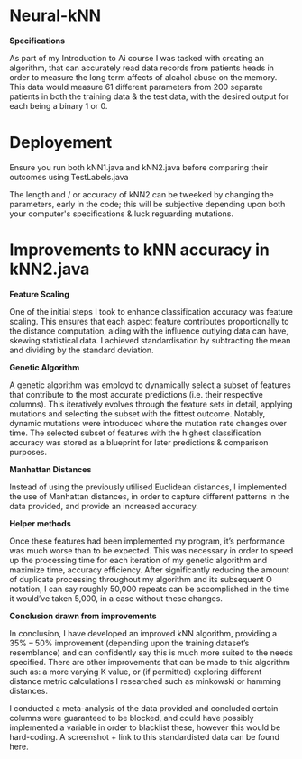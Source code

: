 # Neural-kNN 

**Specifications**

As part of my Introduction to Ai course I was tasked with creating an algorithm, that can accurately read data records from patients heads in order to measure the long term affects of alcahol abuse on the memory. This data would measure 61 different parameters from 200 separate patients in both the training data & the test data, with the desired output for each being a binary 1 or 0.

# Deployement

Ensure you run both kNN1.java and kNN2.java before comparing their outcomes using TestLabels.java

The length and / or accuracy of kNN2 can be tweeked by changing the parameters, early in the code; this will be subjective depending upon both your computer's specifications & luck reguarding mutations.
 
# Improvements to kNN accuracy in kNN2.java

**Feature Scaling**

One of the initial steps I took to enhance classification accuracy was feature scaling. This ensures that each aspect feature contributes proportionally to the distance computation, aiding with the influence outlying data can have, skewing statistical data. I achieved standardisation by subtracting the mean and dividing by the standard deviation.

**Genetic Algorithm**

A genetic algorithm was employd to dynamically select a subset of features that contribute to the most accurate predictions (i.e. their respective columns). This iteratively evolves through the feature sets in detail, applying mutations and selecting the subset with the fittest outcome. Notably, dynamic mutations were introduced where the mutation rate changes over time. The selected subset of features with the highest classification accuracy was stored as a blueprint for later predictions & comparison purposes.

**Manhattan Distances**

Instead of using the previously utilised Euclidean distances, I implemented the use of Manhattan distances, in order to capture different patterns in the data provided, and provide an increased accuracy.

**Helper methods**

Once these features had been implemented my program, it’s performance was much worse than to be expected. This was necessary in order to speed up the processing time for each iteration of my genetic algorithm and maximize time, accuracy efficiency. After significantly reducing the amount of duplicate processing throughout my algorithm and its subsequent O notation, I can say roughly 50,000 repeats can be accomplished in the time it would’ve taken 5,000, in a case without these changes.

**Conclusion drawn from improvements**

In conclusion, I have developed an improved kNN algorithm, providing a 35% – 50% improvement (depending upon the training dataset’s resemblance) and can confidently say this is much more suited to the needs specified. There are other improvements that can be made to this algorithm such as: a more varying K value, or (if permitted) exploring different distance metric calculations I researched such as minkowski or hamming distances.

I conducted a meta-analysis of the data provided and concluded certain columns were guaranteed to be blocked, and could have possibly implemented a variable in order to blacklist these, however this would be hard-coding. A screenshot + link to this standardisted data can be found here.
